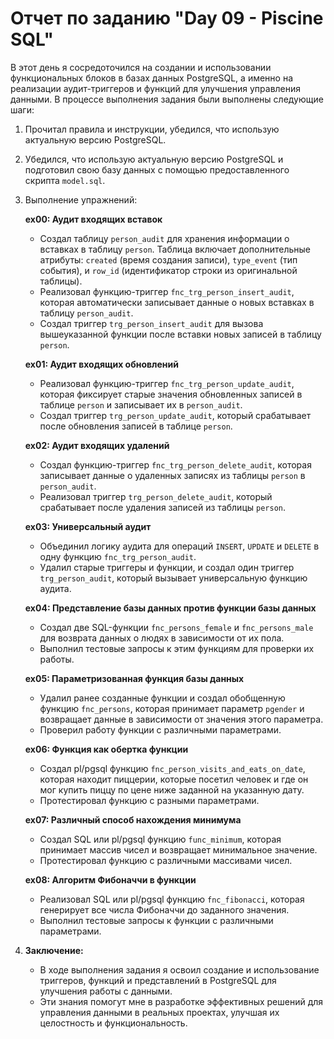 # Отчет по заданию "Day 09 - Piscine SQL"

В этот день я сосредоточился на создании и использовании функциональных блоков в базах данных PostgreSQL, а именно на реализации аудит-триггеров и функций для улучшения управления данными. В процессе выполнения задания были выполнены следующие шаги:

1. Прочитал правила и инструкции, убедился, что использую актуальную версию PostgreSQL.
2. Убедился, что использую актуальную версию PostgreSQL и подготовил свою базу данных с помощью предоставленного скрипта `model.sql`.
3. Выполнение упражнений:

    **ex00: Аудит входящих вставок**
    - Создал таблицу `person_audit` для хранения информации о вставках в таблицу `person`. Таблица включает дополнительные атрибуты: `created` (время создания записи), `type_event` (тип события), и `row_id` (идентификатор строки из оригинальной таблицы). 
    - Реализовал функцию-триггер `fnc_trg_person_insert_audit`, которая автоматически записывает данные о новых вставках в таблицу `person_audit`. 
    - Создал триггер `trg_person_insert_audit` для вызова вышеуказанной функции после вставки новых записей в таблицу `person`.

    **ex01: Аудит входящих обновлений**
    - Реализовал функцию-триггер `fnc_trg_person_update_audit`, которая фиксирует старые значения обновленных записей в таблице `person` и записывает их в `person_audit`.
    - Создал триггер `trg_person_update_audit`, который срабатывает после обновления записей в таблице `person`.

    **ex02: Аудит входящих удалений**
    - Создал функцию-триггер `fnc_trg_person_delete_audit`, которая записывает данные о удаленных записях из таблицы `person` в `person_audit`.
    - Реализовал триггер `trg_person_delete_audit`, который срабатывает после удаления записей из таблицы `person`.

    **ex03: Универсальный аудит**
    - Объединил логику аудита для операций `INSERT`, `UPDATE` и `DELETE` в одну функцию `fnc_trg_person_audit`. 
    - Удалил старые триггеры и функции, и создал один триггер `trg_person_audit`, который вызывает универсальную функцию аудита.

    **ex04: Представление базы данных против функции базы данных**
    - Создал две SQL-функции `fnc_persons_female` и `fnc_persons_male` для возврата данных о людях в зависимости от их пола.
    - Выполнил тестовые запросы к этим функциям для проверки их работы.

    **ex05: Параметризованная функция базы данных**
    - Удалил ранее созданные функции и создал обобщенную функцию `fnc_persons`, которая принимает параметр `pgender` и возвращает данные в зависимости от значения этого параметра.
    - Проверил работу функции с различными параметрами.

    **ex06: Функция как обертка функции**
    - Создал pl/pgsql функцию `fnc_person_visits_and_eats_on_date`, которая находит пиццерии, которые посетил человек и где он мог купить пиццу по цене ниже заданной на указанную дату.
    - Протестировал функцию с разными параметрами.

    **ex07: Различный способ нахождения минимума**
    - Создал SQL или pl/pgsql функцию `func_minimum`, которая принимает массив чисел и возвращает минимальное значение.
    - Протестировал функцию с различными массивами чисел.

    **ex08: Алгоритм Фибоначчи в функции**
    - Реализовал SQL или pl/pgsql функцию `fnc_fibonacci`, которая генерирует все числа Фибоначчи до заданного значения.
    - Выполнил тестовые запросы к функции с различными параметрами.

3. **Заключение:**
   - В ходе выполнения задания я освоил создание и использование триггеров, функций и представлений в PostgreSQL для улучшения работы с данными.
   - Эти знания помогут мне в разработке эффективных решений для управления данными в реальных проектах, улучшая их целостность и функциональность.